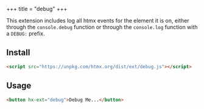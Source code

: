 +++
title = "debug"
+++

This extension includes log all htmx events for the element it is on, either through the `console.debug` function
or through the `console.log` function with a `DEBUG:` prefix.

## Install

```html
<script src="https://unpkg.com/htmx.org/dist/ext/debug.js"></script>
```

## Usage

```html
<button hx-ext="debug">Debug Me...</button>
```
